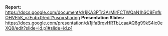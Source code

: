 

**Report:** https://docs.google.com/document/d/1jKA3PTr3ArMirFCTWQaN1hSC8FnfkOHVFhK_yzEubx0/edit?usp=sharing
**Presentation Slides:** https://docs.google.com/presentation/d/1jifaBrqvHRTbLcaaAQ8g99kS4ic0eXQ8/edit?slide=id.p1#slide=id.p1
